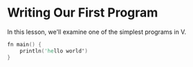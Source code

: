 Writing Our First Program
=========================

In this lesson, we'll examine one of the simplest programs in V.

```v
fn main() {
	println('hello world')
}
```
